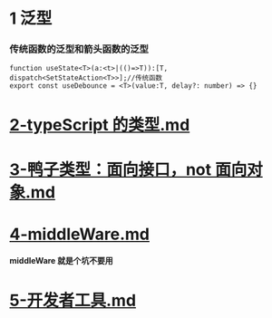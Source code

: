 # 1 泛型

### 传统函数的泛型和箭头函数的泛型

```tsx
function useState<T>(a:<t>|(()=>T)):[T, dispatch<SetStateAction<T>>];//传统函数
export const useDebounce = <T>(value:T, delay?: number) => {}
```

# [2-typeScript 的类型.md](2-typeScript的类型.md)

# [3-鸭子类型：面向接口，not 面向对象.md](3-鸭子类型：面向接口，not面向对象.md)

# [4-middleWare.md](4-middleWare.md)

**middleWare 就是个坑不要用**

# [5-开发者工具.md](5-开发者工具.md)
